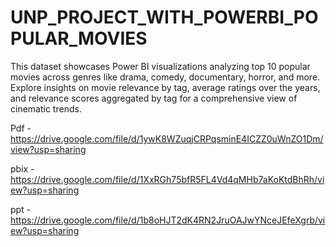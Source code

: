 # UNP_PROJECT_WITH_POWERBI_POPULAR_MOVIES
This dataset showcases Power BI visualizations analyzing top 10 popular movies across genres like drama, comedy, documentary, horror, and more. Explore insights on movie relevance by tag, average ratings over the years, and relevance scores aggregated by tag for a comprehensive view of cinematic trends.

Pdf - https://drive.google.com/file/d/1ywK8WZuqjCRPqsminE4ICZZ0uWnZO1Dm/view?usp=sharing

pbix - https://drive.google.com/file/d/1XxRGh75bfR5FL4Vd4qMHb7aKoKtdBhRh/view?usp=sharing

ppt - https://drive.google.com/file/d/1b8oHJT2dK4RN2JruOAJwYNceJEfeXgrb/view?usp=sharing
